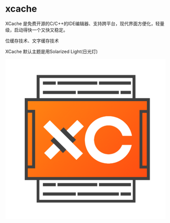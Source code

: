 # xcache
XCache 是免费开源的C/C++的IDE编辑器、支持跨平台，现代界面方便化，轻量级，启动得快一个又快又稳定。

位缓存技术、文字缓存技术

XCache 默认主题是用Solarized Light(日光灯)

![img](xcache-logo/xcache-logo.png)
